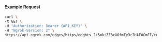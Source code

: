 <!-- Code generated for API Clients. DO NOT EDIT. -->

#### Example Request

```bash
curl \
-X GET \
-H "Authorization: Bearer {API_KEY}" \
-H "Ngrok-Version: 2" \
https://api.ngrok.com/edges/https/edghts_2k5okiZZ3cXOfmTy3cIHAF0GmFI/routes/edghtsrt_2k5oklP3JJP5NJELNk4tsFBqSTh/webhook_verification
```
